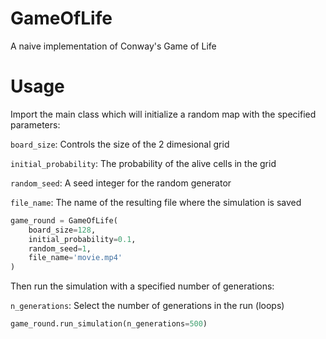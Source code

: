 # GameOfLife
A naive implementation of Conway's Game of Life

# Usage
Import the main class which will initialize a random map with the specified parameters:

`board_size`: Controls the size of the 2 dimesional grid

`initial_probability`: The probability of the alive cells in the grid

`random_seed`: A seed integer for the random generator

`file_name`: The name of the resulting file where the simulation is saved

```python
game_round = GameOfLife(
    board_size=128,
    initial_probability=0.1,
    random_seed=1,
    file_name='movie.mp4'
)
```

Then run the simulation with a specified number of generations:

`n_generations`: Select the number of generations in the run (loops)

```python
game_round.run_simulation(n_generations=500)
```
